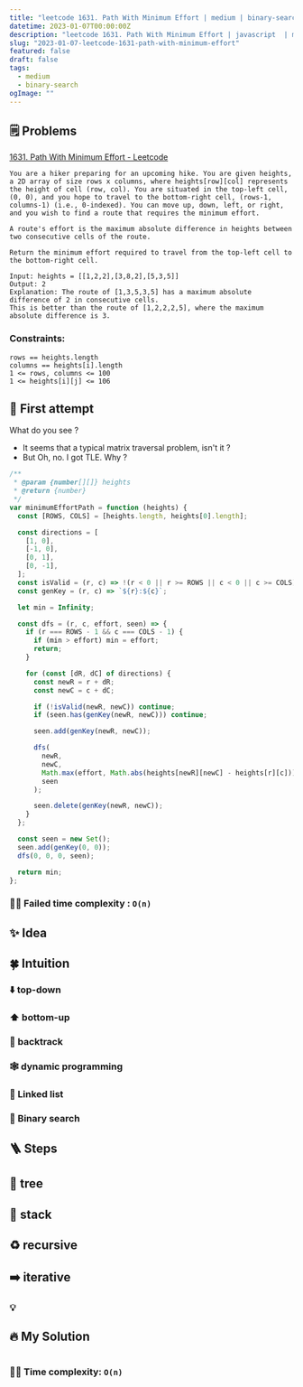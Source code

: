 ```yaml
---
title: "leetcode 1631. Path With Minimum Effort | medium | binary-search"
datetime: 2023-01-07T00:00:00Z
description: "leetcode 1631. Path With Minimum Effort | javascript  | medium | binary-search"
slug: "2023-01-07-leetcode-1631-path-with-minimum-effort"
featured: false
draft: false
tags:
  - medium
  - binary-search
ogImage: ""
---
```


## 🗒️ Problems

[1631. Path With Minimum Effort - Leetcode](https://leetcode.com/problems/path-with-minimum-effort/)

```
You are a hiker preparing for an upcoming hike. You are given heights, a 2D array of size rows x columns, where heights[row][col] represents the height of cell (row, col). You are situated in the top-left cell, (0, 0), and you hope to travel to the bottom-right cell, (rows-1, columns-1) (i.e., 0-indexed). You can move up, down, left, or right, and you wish to find a route that requires the minimum effort.

A route's effort is the maximum absolute difference in heights between two consecutive cells of the route.

Return the minimum effort required to travel from the top-left cell to the bottom-right cell.
```

```
Input: heights = [[1,2,2],[3,8,2],[5,3,5]]
Output: 2
Explanation: The route of [1,3,5,3,5] has a maximum absolute difference of 2 in consecutive cells.
This is better than the route of [1,2,2,2,5], where the maximum absolute difference is 3.
```

### Constraints:

```
rows == heights.length
columns == heights[i].length
1 <= rows, columns <= 100
1 <= heights[i][j] <= 106
```

## 🤔 First attempt

What do you see ?

- It seems that a typical matrix traversal problem, isn't it ?
- But Oh, no. I got TLE. Why ?

```javascript
/**
 * @param {number[][]} heights
 * @return {number}
 */
var minimumEffortPath = function (heights) {
  const [ROWS, COLS] = [heights.length, heights[0].length];

  const directions = [
    [1, 0],
    [-1, 0],
    [0, 1],
    [0, -1],
  ];
  const isValid = (r, c) => !(r < 0 || r >= ROWS || c < 0 || c >= COLS);
  const genKey = (r, c) => `${r}:${c}`;

  let min = Infinity;

  const dfs = (r, c, effort, seen) => {
    if (r === ROWS - 1 && c === COLS - 1) {
      if (min > effort) min = effort;
      return;
    }

    for (const [dR, dC] of directions) {
      const newR = r + dR;
      const newC = c + dC;

      if (!isValid(newR, newC)) continue;
      if (seen.has(genKey(newR, newC))) continue;

      seen.add(genKey(newR, newC));

      dfs(
        newR,
        newC,
        Math.max(effort, Math.abs(heights[newR][newC] - heights[r][c])),
        seen
      );

      seen.delete(genKey(newR, newC));
    }
  };

  const seen = new Set();
  seen.add(genKey(0, 0));
  dfs(0, 0, 0, seen);

  return min;
};
```

### 🙅‍♂️ Failed time complexity : `O(n)`

## ✨ Idea

## 🍀 Intuition

### ⬇️ top-down

### ⬆️ bottom-up

### 🔀 backtrack

### 🕸️ dynamic programming

### 🔗 Linked list

### 📏 Binary search

## 🪜 Steps

## 🌲 tree

## 🥞 stack

## ♻️ recursive

## ➡️ iterative

### 💡

## 🔥 My Solution

```javascript

```

### 🙆‍♂️ Time complexity: `O(n)`
